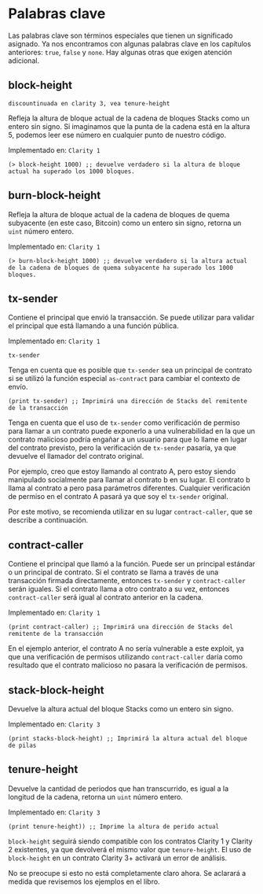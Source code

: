# Palabras clave

Las palabras clave son términos especiales que tienen un significado asignado. Ya nos encontramos
con algunas palabras clave en los capítulos anteriores: `true`, `false` y `none`. Hay
algunas otras que exigen atención adicional.

## block-height

`discountinuada en clarity 3, vea tenure-height`

Refleja la altura de bloque actual de la cadena de bloques Stacks como un entero
sin signo. Si imaginamos que la punta de la cadena está en la altura 5, podemos leer ese número
en cualquier punto de nuestro código.

Implementado en: `Clarity 1`

```Clarity,{"setup":["::advance_chain_tip 5"]}
(> block-height 1000) ;; devuelve verdadero si la altura de bloque actual ha superado los 1000 bloques.
```

## burn-block-height

Refleja la altura de bloque actual de la cadena de bloques de quema subyacente (en este
caso, Bitcoin) como un entero sin signo, retorna un `uint` número entero.

Implementado en: `Clarity 1`

```Clarity
(> burn-block-height 1000) ;; devuelve verdadero si la altura actual de la cadena de bloques de quema subyacente ha superado los 1000 bloques.
```

## tx-sender

Contiene el principal que envió la transacción. Se puede utilizar para validar el principal que está llamando a una función pública.

Implementado en: `Clarity 1`

```Clarity
tx-sender
```

Tenga en cuenta que es posible que `tx-sender` sea un principal de contrato si se utilizó la
función especial `as-contract` para cambiar el contexto de envío.

```Clarity
(print tx-sender) ;; Imprimirá una dirección de Stacks del remitente de la transacción
```

Tenga en cuenta que el uso de `tx-sender` como verificación de permiso para llamar a un contrato puede exponerlo a una vulnerabilidad en la que un contrato malicioso podría engañar a un usuario para que lo llame en lugar del contrato previsto, pero la verificación de `tx-sender` pasaría, ya que devuelve el llamador del contrato original.

Por ejemplo, creo que estoy llamando al contrato A, pero estoy siendo manipulado socialmente para llamar al contrato b en su lugar. El contrato b llama al contrato a pero pasa parámetros diferentes. Cualquier verificación de permiso en el contrato A pasará ya que soy el `tx-sender` original.

Por este motivo, se recomienda utilizar en su lugar `contract-caller`, que se describe a continuación.

## contract-caller

Contiene el principal que llamó a la función. Puede ser un principal estándar
o un principal de contrato. Si el contrato se llama a través de una transacción firmada
directamente, entonces `tx-sender` y `contract-caller` serán iguales. Si el contrato
llama a otro contrato a su vez, entonces `contract-caller` será igual al contrato
anterior en la cadena.

Implementado en: `Clarity 1`

```Clarity
(print contract-caller) ;; Imprimirá una dirección de Stacks del remitente de la transacción
```

En el ejemplo anterior, el contrato A no sería vulnerable a este exploit, ya que una verificación de permisos utilizando `contract-caller` daría como resultado que el contrato malicioso no pasara la verificación de permisos.

## stack-block-height

Devuelve la altura actual del bloque Stacks como un entero
sin signo.

Implementado en: `Clarity 3`

```Clarity,{"setup":["::advance_chain_tip 5"]}
(print stacks-block-height) ;; Imprimirá la altura actual del bloque de pilas
```
## tenure-height

Devuelve la cantidad de periodos que han transcurrido, es igual a la longitud de la cadena, retorna un `uint` número entero.

Implementado en: `Clarity 3`

```Clarity,{"setup":["::advance_chain_tip 5"]}
(print tenure-height)) ;; Imprime la altura de perido actual
```

`block-height` seguirá siendo compatible con los contratos Clarity 1 y Clarity 2 existentes, ya que devolverá el mismo valor que `tenure-height`. El uso de `block-height` en un contrato Clarity 3+ activará un error de análisis.

No se preocupe si esto no está completamente claro ahora. Se aclarará a medida que revisemos los ejemplos en el libro.
